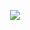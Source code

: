 <p align="center">
  <img src="https://github.com/ITA-LOW/imagens/blob/main/Terca-feira-tem-chance-de-temporais-descargas-eletricas-e-granizo-em-SC-750x470.jpg" />
</p>
